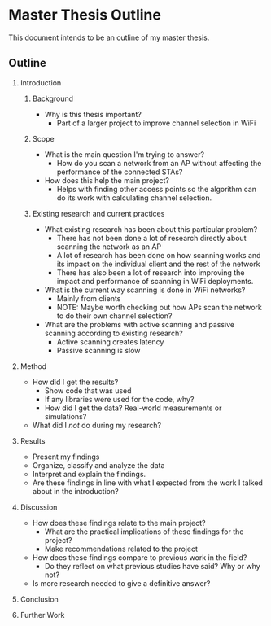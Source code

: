 Master Thesis Outline
=====================

This document intends to be an outline of my master thesis.


Outline
-------

1. Introduction

    1. Background
        * Why is this thesis important?
            - Part of a larger project to improve channel selection in WiFi
        
    2. Scope
        * What is the main question I'm trying to answer?
            - How do you scan a network from an AP without affecting the
              performance of the connected STAs?
        * How does this help the main project?
            - Helps with finding other access points so the algorithm can do
              its work with calculating channel selection.
    
    3. Existing research and current practices
        * What existing research has been about this particular problem?
            - There has not been done a lot of research directly about scanning
              the network as an AP
            - A lot of research has been done on how scanning works and its
              impact on the individual client and the rest of the network
            - There has also been a lot of research into improving the impact
              and performance of scanning in WiFi deployments.
        * What is the current way scanning is done in WiFi networks?
            - Mainly from clients
            - NOTE: Maybe worth checking out how APs scan the network to do
                    their own channel selection?
        * What are the problems with active scanning and passive scanning
          according to existing research?
            - Active scanning creates latency
            - Passive scanning is slow
    
2. Method

    * How did I get the results?
        - Show code that was used
        - If any libraries were used for the code, why?
        - How did I get the data? Real-world measurements or simulations?
    * What did I _not_ do during my research?

3. Results

    * Present my findings
    * Organize, classify and analyze the data
    * Interpret and explain the findings.
    * Are these findings in line with what I expected from the work I talked
      about in the introduction?

4. Discussion

    * How does these findings relate to the main project?
        - What are the practical implications of these findings for the project?
        - Make recommendations related to the project
    * How does these findings compare to previous work in the field?
        - Do they reflect on what previous studies have said? Why or why not?
    * Is more research needed to give a definitive answer?

5. Conclusion

6. Further Work
